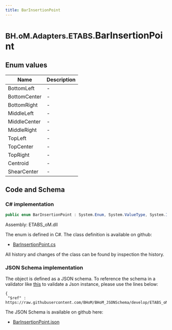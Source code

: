 ```yaml
---
title: BarInsertionPoint
---
```


# <small>BH.oM.Adapters.ETABS.</small>**BarInsertionPoint**



## Enum values

| Name            | Description                                                    |
|-----------------|----------------------------------------------------------------|
| BottomLeft |  -  |
| BottomCenter |  -  |
| BottomRight |  -  |
| MiddleLeft |  -  |
| MiddleCenter |  -  |
| MiddleRight |  -  |
| TopLeft |  -  |
| TopCenter |  -  |
| TopRight |  -  |
| Centroid |  -  |
| ShearCenter |  -  |


## Code and Schema

### C# implementation

``` C# title="C#"
public enum BarInsertionPoint : System.Enum, System.ValueType, System.IComparable, System.ISpanFormattable, System.IFormattable, System.IConvertible
```

Assembly: ETABS_oM.dll

The enum is defined in C#. The class definition is available on github:

- [BarInsertionPoint.cs](https://github.com/BHoM/ETABS_Toolkit/blob/develop/ETABS_oM/Enums\BarInsertionPoint.cs)

All history and changes of the class can be found by inspection the history.
### JSON Schema implementation

The object is defined as a JSON schema. To reference the schema in a validator like [this](https://www.jsonschemavalidator.net/) to validate a Json instance, please use the lines below:

``` { .json .copy .select } title="JSON Schema"
{
 "$ref" : https://raw.githubusercontent.com/BHoM/BHoM_JSONSchema/develop/ETABS_oM/BarInsertionPoint.json}
```

The JSON Schema is available on github here:

- [BarInsertionPoint.json](https://github.com/BHoM/BHoM_JSONSchema/blob/develop/ETABS_oM/BarInsertionPoint.json)
